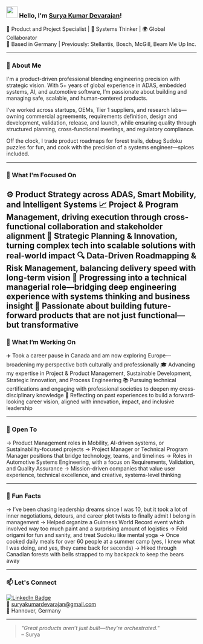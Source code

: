 ### <img src="https://media.giphy.com/media/hvRJCLFzcasrR4ia7z/giphy.gif" width="30px"> Hello, I'm [Surya Kumar Devarajan](https://www.linkedin.com/in/suryakumardevarajan/)!

🔧 Product and Project Specialist | 🧠 Systems Thinker | 🌍 Global Collaborator  
📍 Based in Germany | Previously: Stellantis, Bosch, McGill, Beam Me Up Inc.

---

### 🚀 About Me

I'm a product-driven professional blending engineering precision with strategic vision. With 5+ years of global experience in ADAS, embedded systems, AI, and automotive software, I’m passionate about building and managing safe, scalable, and human-centered products.

I’ve worked across startups, OEMs, Tier 1 suppliers, and research labs—owning commercial agreements, requirements definition, design and development, validation, release, and launch, while ensuring quality through structured planning, cross-functional meetings, and regulatory compliance.

Off the clock, I trade product roadmaps for forest trails, debug Sudoku puzzles for fun, and cook with the precision of a systems engineer—spices included.

---

### 🎯 What I'm Focused On

⚙️ Product Strategy across ADAS, Smart Mobility, and Intelligent Systems
📈 Project & Program Management, driving execution through cross-functional collaboration and stakeholder alignment
🧠 Strategic Planning & Innovation, turning complex tech into scalable solutions with real-world impact
🔍 Data-Driven Roadmapping & Risk Management, balancing delivery speed with long-term vision
🧩 Progressing into a technical managerial role—bridging deep engineering experience with systems thinking and business insight
🚀 Passionate about building future-forward products that are not just functional—but transformative
---

### 🔭 What I’m Working On

✈️ Took a career pause in Canada and am now exploring Europe—broadening my perspective both culturally and professionally
🎓 Advancing my expertise in Project & Product Management, Sustainable Development, Strategic Innovation, and Process Engineering
📚 Pursuing technical certifications and engaging with professional societies to deepen my cross-disciplinary knowledge
🧠 Reflecting on past experiences to build a forward-looking career vision, aligned with innovation, impact, and inclusive leadership

---

### 🌱 Open To

→ Product Management roles in Mobility, AI-driven systems, or Sustainability-focused projects
→ Project Manager or Technical Program Manager positions that bridge technology, teams, and timelines
→ Roles in Automotive Systems Engineering, with a focus on Requirements, Validation, and Quality Assurance
→ Mission-driven companies that value user experience, technical excellence, and creative, systems-level thinking

---

### 💬 Fun Facts

→ I’ve been chasing leadership dreams since I was 10, but it took a lot of inner negotiations, detours, and career plot twists to finally admit I belong in management
→ Helped organize a Guinness World Record event which involved way too much paint and a surprising amount of logistics
→ Fold origami for fun and sanity, and treat Sudoku like mental yoga
→ Once cooked daily meals for over 60 people at a summer camp (yes, I knew what I was doing, and yes, they came back for seconds)
→ Hiked through Canadian forests with bells strapped to my backpack to keep the bears away

---

### 📫 Let's Connect

[![LinkedIn Badge](https://img.shields.io/badge/-LinkedIn-blue?style=flat-square&logo=Linkedin&logoColor=white&link=https://www.linkedin.com/in/suryakumardevarajan/)](https://www.linkedin.com/in/suryakumardevarajan/)  
📧 suryakumardevarajan@gmail.com  
📍 Hannover, Germany

---

> _"Great products aren’t just built—they’re orchestrated."_  
> – Surya


